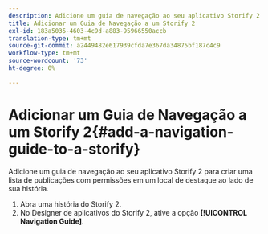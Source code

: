 ```yaml
---
description: Adicione um guia de navegação ao seu aplicativo Storify 2 para criar uma lista de publicações com permissões em um local de destaque ao lado de sua história.
title: Adicionar um Guia de Navegação a um Storify 2
exl-id: 183a5035-4603-4c9d-a883-95966550accb
translation-type: tm+mt
source-git-commit: a2449482e617939cfda7e367da34875bf187c4c9
workflow-type: tm+mt
source-wordcount: '73'
ht-degree: 0%

---
```


# Adicionar um Guia de Navegação a um Storify 2{#add-a-navigation-guide-to-a-storify}

Adicione um guia de navegação ao seu aplicativo Storify 2 para criar uma lista de publicações com permissões em um local de destaque ao lado de sua história.

1. Abra uma história do Storify 2.
1. No Designer de aplicativos do Storify 2, ative a opção **[!UICONTROL Navigation Guide]**.
